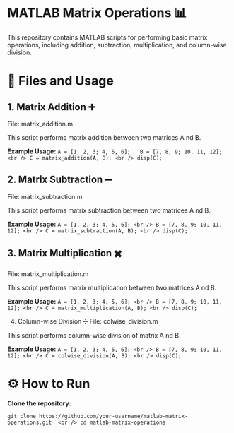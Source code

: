 # MATLAB Matrix Operations 📊
This repository contains MATLAB scripts for performing basic matrix operations, including addition, subtraction, multiplication, and column-wise division.

# 📂 Files and Usage
## 1. Matrix Addition ➕
File: matrix_addition.m

This script performs matrix addition between two matrices A nd B.

**Example Usage:**
`A = [1, 2, 3; 4, 5, 6];  
B = [7, 8, 9; 10, 11, 12]; <br />
C = matrix_addition(A, B); <br />
disp(C);`

## 2. Matrix Subtraction ➖
File: matrix_subtraction.m

This script performs matrix subtraction between two matrices  A nd B.

**Example Usage:**
`A = [1, 2, 3; 4, 5, 6]; <br />
B = [7, 8, 9; 10, 11, 12]; <br />
C = matrix_subtraction(A, B); <br />
disp(C);`

## 3. Matrix Multiplication ✖️
File: matrix_multiplication.m

This script performs matrix multiplication between two matrices  A nd B.

**Example Usage:**
`A = [1, 2, 3; 4, 5, 6]; <br />
B = [7, 8, 9; 10, 11, 12]; <br />
C = matrix_multiplication(A, B); <br />
disp(C);`

4. Column-wise Division ➗
File: colwise_division.m

This script performs column-wise division of matrix  A nd B.

**Example Usage:**
`A = [1, 2, 3; 4, 5, 6]; <br />
B = [7, 8, 9; 10, 11, 12]; <br />
C = colwise_division(A, B); <br />
disp(C);`

# ⚙️ How to Run
**Clone the repository:**

`git clone https://github.com/your-username/matlab-matrix-operations.git  <br />
cd matlab-matrix-operations`
